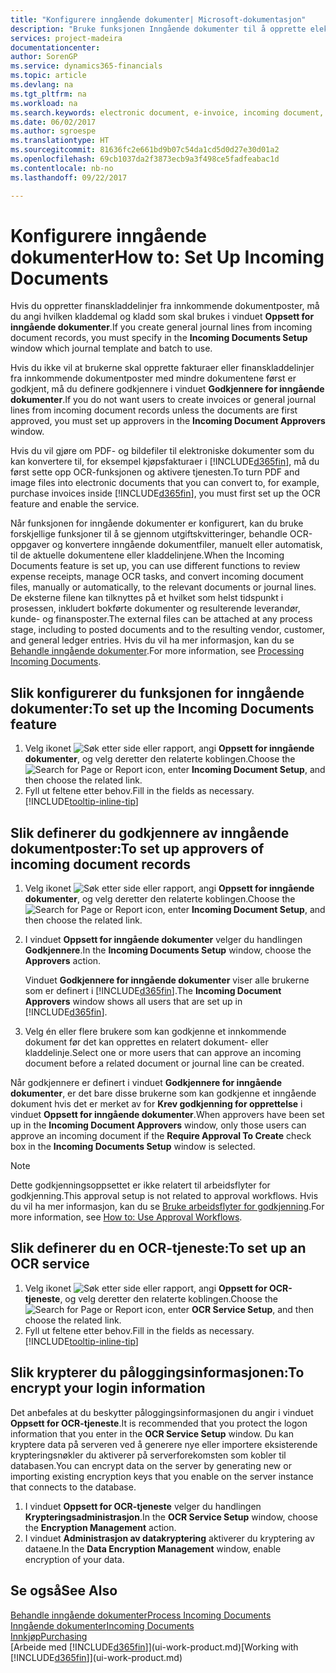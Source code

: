 ```yaml
---
title: "Konfigurere inngående dokumenter| Microsoft-dokumentasjon"
description: "Bruke funksjonen Inngående dokumenter til å opprette elektroniske dokumenter, behandle OCR-oppgaver, importere fakturaer og konvertere bildefiler."
services: project-madeira
documentationcenter: 
author: SorenGP
ms.service: dynamics365-financials
ms.topic: article
ms.devlang: na
ms.tgt_pltfrm: na
ms.workload: na
ms.search.keywords: electronic document, e-invoice, incoming document, OCR, ecommerce, document exchange, import invoice
ms.date: 06/02/2017
ms.author: sgroespe
ms.translationtype: HT
ms.sourcegitcommit: 81636fc2e661bd9b07c54da1cd5d0d27e30d01a2
ms.openlocfilehash: 69cb1037da2f3873ecb9a3f498ce5fadfeabac1d
ms.contentlocale: nb-no
ms.lasthandoff: 09/22/2017

---
```

# <a name="how-to-set-up-incoming-documents"></a><span data-ttu-id="2a0c9-103">Konfigurere inngående dokumenter</span><span class="sxs-lookup"><span data-stu-id="2a0c9-103">How to: Set Up Incoming Documents</span></span>
<span data-ttu-id="2a0c9-104">Hvis du oppretter finanskladdelinjer fra innkommende dokumentposter, må du angi hvilken kladdemal og kladd som skal brukes i vinduet **Oppsett for inngående dokumenter**.</span><span class="sxs-lookup"><span data-stu-id="2a0c9-104">If you create general journal lines from incoming document records, you must specify in the **Incoming Documents Setup** window which journal template and batch to use.</span></span>

<span data-ttu-id="2a0c9-105">Hvis du ikke vil at brukerne skal opprette fakturaer eller finanskladdelinjer fra innkommende dokumentposter med mindre dokumentene først er godkjent, må du definere godkjennere i vinduet **Godkjennere for inngående dokumenter**.</span><span class="sxs-lookup"><span data-stu-id="2a0c9-105">If you do not want users to create invoices or general journal lines from incoming document records unless the documents are first approved, you must set up approvers in the **Incoming Document Approvers** window.</span></span>

<span data-ttu-id="2a0c9-106">Hvis du vil gjøre om PDF- og bildefiler til elektroniske dokumenter som du kan konvertere til, for eksempel kjøpsfakturaer i [!INCLUDE[d365fin](includes/d365fin_md.md)], må du først sette opp OCR-funksjonen og aktivere tjenesten.</span><span class="sxs-lookup"><span data-stu-id="2a0c9-106">To turn PDF and image files into electronic documents that you can convert to, for example, purchase invoices inside [!INCLUDE[d365fin](includes/d365fin_md.md)], you must first set up the OCR feature and enable the service.</span></span>

<span data-ttu-id="2a0c9-107">Når funksjonen for inngående dokumenter er konfigurert, kan du bruke forskjellige funksjoner til å se gjennom utgiftskvitteringer, behandle OCR-oppgaver og konvertere inngående dokumentfiler, manuelt eller automatisk, til de aktuelle dokumentene eller kladdelinjene.</span><span class="sxs-lookup"><span data-stu-id="2a0c9-107">When the Incoming Documents feature is set up, you can use different functions to review expense receipts, manage OCR tasks, and convert incoming document files, manually or automatically, to the relevant documents or journal lines.</span></span> <span data-ttu-id="2a0c9-108">De eksterne filene kan tilknyttes på et hvilket som helst tidspunkt i prosessen, inkludert bokførte dokumenter og resulterende leverandør, kunde- og finansposter.</span><span class="sxs-lookup"><span data-stu-id="2a0c9-108">The external files can be attached at any process stage, including to posted documents and to the resulting vendor, customer, and general ledger entries.</span></span> <span data-ttu-id="2a0c9-109">Hvis du vil ha mer informasjon, kan du se [Behandle inngående dokumenter](across-process-income-documents.md).</span><span class="sxs-lookup"><span data-stu-id="2a0c9-109">For more information, see [Processing Incoming Documents](across-process-income-documents.md).</span></span>

## <a name="to-set-up-the-incoming-documents-feature"></a><span data-ttu-id="2a0c9-110">Slik konfigurerer du funksjonen for inngående dokumenter:</span><span class="sxs-lookup"><span data-stu-id="2a0c9-110">To set up the Incoming Documents feature</span></span>
1. <span data-ttu-id="2a0c9-111">Velg ikonet ![Søk etter side eller rapport](media/ui-search/search_small.png "Ikonet Søk etter side eller rapport"), angi **Oppsett for inngående dokumenter**, og velg deretter den relaterte koblingen.</span><span class="sxs-lookup"><span data-stu-id="2a0c9-111">Choose the ![Search for Page or Report](media/ui-search/search_small.png "Search for Page or Report icon") icon, enter **Incoming Document Setup**, and then choose the related link.</span></span>
2. <span data-ttu-id="2a0c9-112">Fyll ut feltene etter behov.</span><span class="sxs-lookup"><span data-stu-id="2a0c9-112">Fill in the fields as necessary.</span></span> [!INCLUDE[tooltip-inline-tip](includes/tooltip-inline-tip_md.md)]

## <a name="to-set-up-approvers-of-incoming-document-records"></a><span data-ttu-id="2a0c9-113">Slik definerer du godkjennere av inngående dokumentposter:</span><span class="sxs-lookup"><span data-stu-id="2a0c9-113">To set up approvers of incoming document records</span></span>
1. <span data-ttu-id="2a0c9-114">Velg ikonet ![Søk etter side eller rapport](media/ui-search/search_small.png "Ikonet Søk etter side eller rapport"), angi **Oppsett for inngående dokumenter**, og velg deretter den relaterte koblingen.</span><span class="sxs-lookup"><span data-stu-id="2a0c9-114">Choose the ![Search for Page or Report](media/ui-search/search_small.png "Search for Page or Report icon") icon, enter **Incoming Document Setup**, and then choose the related link.</span></span>  
2. <span data-ttu-id="2a0c9-115">I vinduet **Oppsett for inngående dokumenter** velger du handlingen **Godkjennere**.</span><span class="sxs-lookup"><span data-stu-id="2a0c9-115">In the **Incoming Documents Setup** window, choose the **Approvers** action.</span></span>

    <span data-ttu-id="2a0c9-116">Vinduet **Godkjennere for inngående dokumenter** viser alle brukerne som er definert i [!INCLUDE[d365fin](includes/d365fin_md.md)].</span><span class="sxs-lookup"><span data-stu-id="2a0c9-116">The **Incoming Document Approvers** window shows all users that are set up in [!INCLUDE[d365fin](includes/d365fin_md.md)].</span></span>  
3. <span data-ttu-id="2a0c9-117">Velg én eller flere brukere som kan godkjenne et innkommende dokument før det kan opprettes en relatert dokument- eller kladdelinje.</span><span class="sxs-lookup"><span data-stu-id="2a0c9-117">Select one or more users that can approve an incoming document before a related document or journal line can be created.</span></span>

<span data-ttu-id="2a0c9-118">Når godkjennere er definert i vinduet **Godkjennere for inngående dokumenter**, er det bare disse brukerne som kan godkjenne et inngående dokument hvis det er merket av for **Krev godkjenning for opprettelse** i vinduet **Oppsett for inngående dokumenter**.</span><span class="sxs-lookup"><span data-stu-id="2a0c9-118">When approvers have been set up in the **Incoming Document Approvers** window, only those users can approve an incoming document if the **Require Approval To Create** check box in the **Incoming Documents Setup** window is selected.</span></span>

> [!NOTE]  
>   <span data-ttu-id="2a0c9-119">Dette godkjenningsoppsettet er ikke relatert til arbeidsflyter for godkjenning.</span><span class="sxs-lookup"><span data-stu-id="2a0c9-119">This approval setup is not related to approval workflows.</span></span> <span data-ttu-id="2a0c9-120">Hvis du vil ha mer informasjon, kan du se [Bruke arbeidsflyter for godkjenning](across-how-use-approval-workflows.md).</span><span class="sxs-lookup"><span data-stu-id="2a0c9-120">For more information, see [How to: Use Approval Workflows](across-how-use-approval-workflows.md).</span></span>

## <a name="to-set-up-an-ocr-service"></a><span data-ttu-id="2a0c9-121">Slik definerer du en OCR-tjeneste:</span><span class="sxs-lookup"><span data-stu-id="2a0c9-121">To set up an OCR service</span></span>
1. <span data-ttu-id="2a0c9-122">Velg ikonet ![Søk etter side eller rapport](media/ui-search/search_small.png "Ikonet Søk etter side eller rapport"), angi **Oppsett for OCR-tjeneste**, og velg deretter den relaterte koblingen.</span><span class="sxs-lookup"><span data-stu-id="2a0c9-122">Choose the ![Search for Page or Report](media/ui-search/search_small.png "Search for Page or Report icon") icon, enter **OCR Service Setup**, and then choose the related link.</span></span>
2. <span data-ttu-id="2a0c9-123">Fyll ut feltene etter behov.</span><span class="sxs-lookup"><span data-stu-id="2a0c9-123">Fill in the fields as necessary.</span></span> [!INCLUDE[tooltip-inline-tip](includes/tooltip-inline-tip_md.md)]

## <a name="to-encrypt-your-login-information"></a><span data-ttu-id="2a0c9-124">Slik krypterer du påloggingsinformasjonen:</span><span class="sxs-lookup"><span data-stu-id="2a0c9-124">To encrypt your login information</span></span>
<span data-ttu-id="2a0c9-125">Det anbefales at du beskytter påloggingsinformasjonen du angir i vinduet **Oppsett for OCR-tjeneste**.</span><span class="sxs-lookup"><span data-stu-id="2a0c9-125">It is recommended that you protect the logon information that you enter in the **OCR Service Setup** window.</span></span> <span data-ttu-id="2a0c9-126">Du kan kryptere data på serveren ved å generere nye eller importere eksisterende krypteringsnøkler du aktiverer på serverforekomsten som kobler til databasen.</span><span class="sxs-lookup"><span data-stu-id="2a0c9-126">You can encrypt data on the server by generating new or importing existing encryption keys that you enable on the server instance that connects to the database.</span></span>

1. <span data-ttu-id="2a0c9-127">I vinduet **Oppsett for OCR-tjeneste** velger du handlingen **Krypteringsadministrasjon**.</span><span class="sxs-lookup"><span data-stu-id="2a0c9-127">In the **OCR Service Setup** window, choose the **Encryption Management** action.</span></span>
2. <span data-ttu-id="2a0c9-128">I vinduet **Administrasjon av datakryptering** aktiverer du kryptering av dataene.</span><span class="sxs-lookup"><span data-stu-id="2a0c9-128">In the **Data Encryption Management** window, enable encryption of your data.</span></span>

## <a name="see-also"></a><span data-ttu-id="2a0c9-129">Se også</span><span class="sxs-lookup"><span data-stu-id="2a0c9-129">See Also</span></span>
[<span data-ttu-id="2a0c9-130">Behandle inngående dokumenter</span><span class="sxs-lookup"><span data-stu-id="2a0c9-130">Process Incoming Documents</span></span>](across-process-income-documents.md)  
[<span data-ttu-id="2a0c9-131">Inngående dokumenter</span><span class="sxs-lookup"><span data-stu-id="2a0c9-131">Incoming Documents</span></span>](across-income-documents.md)  
[<span data-ttu-id="2a0c9-132">Innkjøp</span><span class="sxs-lookup"><span data-stu-id="2a0c9-132">Purchasing</span></span>](purchasing-manage-purchasing.md)  
<span data-ttu-id="2a0c9-133">[Arbeide med [!INCLUDE[d365fin](includes/d365fin_md.md)]](ui-work-product.md)</span><span class="sxs-lookup"><span data-stu-id="2a0c9-133">[Working with [!INCLUDE[d365fin](includes/d365fin_md.md)]](ui-work-product.md)</span></span>

